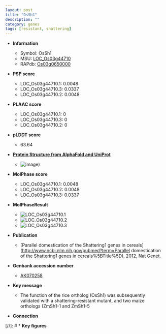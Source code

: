 ```yaml
---
layout: post
title: "OsSh1"
description: ""
category: genes
tags: [resistant, shattering]
---
```


* **Information**  
    + Symbol: OsSh1  
    + MSU: [LOC_Os03g44710](http://rice.plantbiology.msu.edu/cgi-bin/ORF_infopage.cgi?orf=LOC_Os03g44710)  
    + RAPdb: [Os03g0650000](http://rapdb.dna.affrc.go.jp/viewer/gbrowse_details/irgsp1?name=Os03g0650000)  

* **PSP score**  
    + LOC_Os03g44710.1: 0.0048 
    + LOC_Os03g44710.3: 0.0337 
    + LOC_Os03g44710.2: 0.0048 

* **PLAAC score**  
    + LOC_Os03g44710.1: 0 
    + LOC_Os03g44710.3: 0 
    + LOC_Os03g44710.2: 0 

* **pLDDT score**
    + 63.64

* **[Protein Structure from AlphaFold and UniProt](https://www.uniprot.org/uniprotkb/Q10FZ7/entry#structure)**
    + ![image](https://ricepsp.github.io/images/Q1/AF-Q10FZ7-F1.png))

* **MolPhase score**
    + LOC_Os03g44710.1: 0.0048
    + LOC_Os03g44710.2: 0.0048
    + LOC_Os03g44710.3: 0.0337

* **MolPhaseResult**
    + ![LOC_Os03g44710.1](https://ricepsp.github.io/pictures/LOC_Os03g/LOC_Os03g44710.1.png)
    + ![LOC_Os03g44710.2](https://ricepsp.github.io/pictures/LOC_Os03g/LOC_Os03g44710.2.png)
    + ![LOC_Os03g44710.3](https://ricepsp.github.io/pictures/LOC_Os03g/LOC_Os03g44710.3.png)

* **Publication**  
    + [Parallel domestication of the Shattering1 genes in cereals](http://www.ncbi.nlm.nih.gov/pubmed?term=Parallel domestication of the Shattering1 genes in cereals%5BTitle%5D), 2012, Nat Genet.

* **Genbank accession number**  
    + [AK070258](http://www.ncbi.nlm.nih.gov/nuccore/AK070258)

* **Key message**  
    + The function of the rice ortholog (OsSh1) was subsequently validated with a shattering-resistant mutant, and two maize orthologs (ZmSh1-1 and ZmSh1-5

* **Connection**  

[//]: # * **Key figures**  


